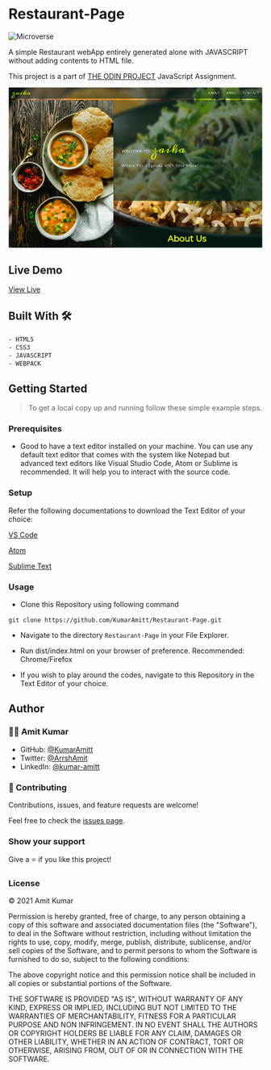 # Restaurant-Page

![Microverse](https://img.shields.io/badge/-Microverse-6F23FF?style=for-the-badge)

A simple Restaurant webApp entirely generated alone with JAVASCRIPT without adding contents to HTML file. 

This project is a part of
[THE ODIN PROJECT](https://www.theodinproject.com/paths/full-stack-ruby-on-rails/courses/javascript/lessons/restaurant-page)
JavaScript Assignment.


![screenshot](./src/images/scr.png)

## Live Demo

[View Live](https://kumaramitt.github.io/Library/)

## Built With 🛠

```
- HTML5
- CSS3
- JAVASCRIPT
- WEBPACK
```

## Getting Started

> To get a local copy up and running follow these simple example steps.

### Prerequisites

- Good to have a text editor installed on your machine. You can use any default text editor that comes with the system
  like Notepad but advanced text editors like Visual Studio Code, Atom or Sublime is recommended. It will help you to
  interact with the source code.

### Setup

Refer the following documentations to download the Text Editor of your choice:

[VS Code](https://code.visualstudio.com/)

[Atom](https://atom.io/)

[Sublime Text](https://www.sublimetext.com/)

### Usage
- Clone this Repository using following command

<pre><code>git clone https://github.com/KumarAmitt/Restaurant-Page.git</code></pre>

- Navigate to the directory `Restaurant-Page` in your File Explorer.

- Run dist/index.html on your browser of preference. Recommended: Chrome/Firefox

- If you wish to play around the codes, navigate to this Repository in the Text Editor of your choice.


## Author

### 👨‍💻 Amit Kumar

- GitHub: [@KumarAmitt](https://github.com/KumarAmitt)
- Twitter: [@ArrshAmit](https://twitter.com/ArrshAmitt)
- LinkedIn: [@kumar-amitt](https://www.linkedin.com/in/kumar-amitt)

### 🤝 Contributing

Contributions, issues, and feature requests are welcome!

Feel free to check the [issues page](https://github.com/KumarAmitt/Restaurant-Page/issues).

### Show your support

Give a ⭐️ if you like this project!

### License

&copy; 2021 Amit Kumar

Permission is hereby granted, free of charge, to any person obtaining a copy
of this software and associated documentation files (the "Software"), to deal
in the Software without restriction, including without limitation the rights
to use, copy, modify, merge, publish, distribute, sublicense, and/or sell
copies of the Software, and to permit persons to whom the Software is
furnished to do so, subject to the following conditions:

The above copyright notice and this permission notice shall be included in all
copies or substantial portions of the Software.

THE SOFTWARE IS PROVIDED "AS IS", WITHOUT WARRANTY OF ANY KIND, EXPRESS OR
IMPLIED, INCLUDING BUT NOT LIMITED TO THE WARRANTIES OF MERCHANTABILITY,
FITNESS FOR A PARTICULAR PURPOSE AND NON INFRINGEMENT. IN NO EVENT SHALL THE
AUTHORS OR COPYRIGHT HOLDERS BE LIABLE FOR ANY CLAIM, DAMAGES OR OTHER
LIABILITY, WHETHER IN AN ACTION OF CONTRACT, TORT OR OTHERWISE, ARISING FROM,
OUT OF OR IN CONNECTION WITH THE SOFTWARE.
